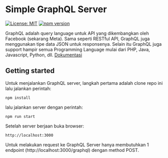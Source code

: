 # Simple GraphQL Server

[![License: MIT](https://img.shields.io/badge/License-MIT-yellow.svg)](https://opensource.org/licenses/MIT) [![npm version](https://img.shields.io/npm/v/npm.svg?style=flat)](https://www.npmjs.com/)

GraphQL adalah query language untuk API yang dikembangkan oleh Facebook (sekarang Meta). Sama seperti RESTful API, GraphQL juga menggunakan tipe data JSON untuk responsenya. Selain itu GraphQL juga support hampir semua Programming Language mulai dari PHP, Java, Javascript, Python, dll. [Dokumentasi](https://graphql.org/)

## Getting started

Untuk menjalankan GraphQL server, langkah pertama adalah clone repo ini lalu jalankan perintah:
```
npm install
```

lalu jalankan server dengan perintah:
```
npm run start
```

Setelah server berjaan buka browser:
```
http://localhost:3000
```

Untuk melakukan request ke GraphQL Server hanya membutuhkan 1 endpoint (http://localhost:3000/graphql) dengan method POST.
